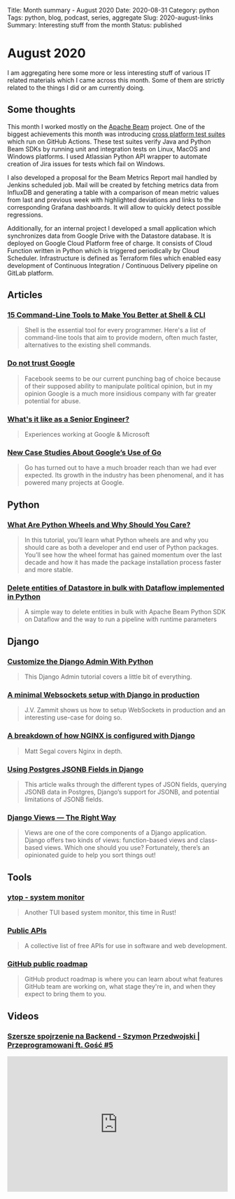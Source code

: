 Title: Month summary - August 2020
Date: 2020-08-31
Category: python
Tags: python, blog, podcast, series, aggregate
Slug: 2020-august-links
Summary: Interesting stuff from the month
Status: published


# August 2020

I am aggregating here some more or less interesting stuff of various IT related materials which I came across this month.
Some of them are strictly related to the things I did or am currently doing.

## Some thoughts

This month I worked mostly on the [Apache Beam](https://github.com/apache/beam/) project. One of the biggest achievements this month was introducing [cross platform test suites](https://github.com/apache/beam/actions) which run on GitHub Actions. These test suites verify Java and Python Beam SDKs by running unit and integration tests on Linux, MacOS and Windows platforms. I used Atlassian Python API wrapper to automate creation of Jira issues for tests which fail on Windows. 

I also developed a proposal for the Beam Metrics Report mail handled by Jenkins scheduled job. Mail will be created by fetching metrics data from InfluxDB and generating a table with a comparison of mean metric values from last and previous week with highlighted deviations and links to the corresponding Grafana dashboards. It will allow to quickly detect possible regressions.

Additionally, for an internal project I developed a small application which synchronizes data from Google Drive with the Datastore database. It  is deployed on Google Cloud Platform free of charge. It consists of Cloud Function written in Python which is triggered periodically by Cloud Scheduler. Infrastructure is defined as Terraform files which enabled easy development of Continuous Integration / Continuous Delivery pipeline on GitLab platform.

## Articles

### [15 Command-Line Tools to Make You Better at Shell & CLI](https://dev.to/zaiste/15-command-line-tools-to-make-you-better-at-shell-cli-35n6)

> Shell is the essential tool for every programmer. Here's a list of command-line tools that aim to provide modern, often much faster, alternatives to the existing shell commands.

### [Do not trust Google](https://lukeboyle.com/blog-posts/2020/08/do-not-trust-google)

> Facebook seems to be our current punching bag of choice because of their supposed ability to manipulate political opinion, but in my opinion Google is a much more insidious company with far greater potential for abuse.

### [What's it like as a Senior Engineer?](https://www.zainrizvi.io/blog/whats-it-like-as-a-senior-engineer/)

> Experiences working at Google & Microsoft

### [New Case Studies About Google’s Use of Go](https://opensource.googleblog.com/2020/08/new-case-studies-about-googles-use-of-go.html)

> Go has turned out to have a much broader reach than we had ever expected. Its growth in the industry has been phenomenal, and it has powered many projects at Google.

## Python

### [What Are Python Wheels and Why Should You Care?](https://realpython.com/python-wheels/)

> In this tutorial, you’ll learn what Python wheels are and why you should care as both a developer and end user of Python packages. You’ll see how the wheel format has gained momentum over the last decade and how it has made the package installation process faster and more stable.

### [Delete entities of Datastore in bulk with Dataflow implemented in Python](https://levelup.gitconnected.com/delete-entities-of-datastore-in-bulk-with-dataflow-implemented-in-python-37cbe2dd7e08)

> A simple way to delete entities in bulk with Apache Beam Python SDK on Dataflow and the way to run a pipeline with runtime parameters

## Django

### [Customize the Django Admin With Python](https://realpython.com/customize-django-admin-python)

> This Django Admin tutorial covers a little bit of everything.

### [A minimal Websockets setup with Django in production](https://www.untangled.dev/2020/08/02/django-websockets-minimal-setup/)

> J.V. Zammit shows us how to setup WebSockets in production and an interesting use-case for doing so.

### [A breakdown of how NGINX is configured with Django](https://mattsegal.dev/nginx-django-reverse-proxy-config.html)

> Matt Segal covers Nginx in depth.

### [Using Postgres JSONB Fields in Django](https://pganalyze.com/blog/postgres-jsonb-django-python)

> This article walks through the different types of JSON fields, querying JSONB data in Postgres, Django’s support for JSONB, and potential limitations of JSONB fields.

### [Django Views — The Right Way](https://spookylukey.github.io/django-views-the-right-way/)

> Views are one of the core components of a Django application. Django offers two kinds of views: function-based views and class-based views. Which one should you use? Fortunately, there’s an opinionated guide to help you sort things out!

## Tools

### [ytop - system monitor](https://github.com/cjbassi/ytop)

> Another TUI based system monitor, this time in Rust!

### [Public APIs](https://github.com/public-apis/public-apis)

> A collective list of free APIs for use in software and web development.

### [GitHub public roadmap](https://github.com/github/roadmap)

> GitHub product roadmap is where you can learn about what features GitHub team are working on, what stage they're in, and when they expect to bring them to you.

## Videos

### [Szersze spojrzenie na Backend - Szymon Przedwojski | Przeprogramowani ft. Gość #5](https://www.youtube.com/watch?v=c-Gi7OaykQo)
<div class="videoWrapper" style="height:0; padding-bottom:56.25%; padding-top:25px; position:relative" height="0">
    <iframe style="position:absolute; top:0; width:100%" height="100%" width="100%" src="https://www.youtube.com/embed/c-Gi7OaykQo" frameborder="0" allow="accelerometer; autoplay; encrypted-media; gyroscope; picture-in-picture" allowfullscreen></iframe>
</div>
